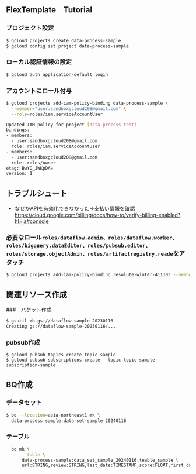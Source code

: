 ## FlexTemplate　Tutorial

### プロジェクト設定
```bash
$ gcloud projects create data-process-sample
$ gcloud config set project data-process-sample
```

### ローカル認証情報の設定
```bash
$ gcloud auth application-default login
```
### アカウントにロール付与
```bash
$ gcloud projects add-iam-policy-binding data-process-sample \
  --member="user:sandboxgcloud208@gmail.com" \
  --role=roles/iam.serviceAccountUser

Updated IAM policy for project [data-process-test].
bindings:
- members:
  - user:sandboxgcloud208@gmail.com
  role: roles/iam.serviceAccountUser
- members:
  - user:sandboxgcloud208@gmail.com
  role: roles/owner
etag: BwYO_JWKpDA=
version: 1
```

## トラブルシュート
- なぜかAPIを有効化できなかった→支払い情報を確認　https://cloud.google.com/billing/docs/how-to/verify-billing-enabled?hl=ja#console

### 必要なロール`roles/dataflow.admin、roles/dataflow.worker、roles/bigquery.dataEditor、roles/pubsub.editor、roles/storage.objectAdmin、roles/artifactregistry.reade`をアタッチ
```bash
$ gcloud projects add-iam-policy-binding resolute-winter-411303 --member="serviceAccount:775779819731-compute@developer.gserviceaccount.com" --role={ロール名}
```
## 関連リソース作成
###　バケット作成
```bash
$ gsutil mb gs://dataflow-sample-20230116
Creating gs://dataflow-sample-20230116/...
```
### pubsub作成
```
$ gcloud pubsub topics create topic-sample
$ gcloud pubsub subscriptions create --topic topic-sample subscription-sample
```
## BQ作成
### データセット
```bash
$ bq --location=asia-northeast1 mk \
  data-process-sample:data-set-sample-20240116
```
### テーブル
```bash
  bq mk \
      --table \
      data-process-sample:data_set_sample_20240116.teable_sample \
      url:STRING,review:STRING,last_date:TIMESTAMP,score:FLOAT,first_date:TIMESTAMP,num_reviews:INTEGER
```

